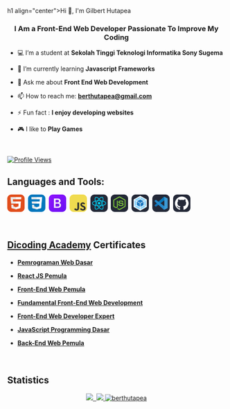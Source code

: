h1 align="center">Hi 👋, I'm Gilbert Hutapea</h1>
<h3 align="center">I Am a Front-End Web Developer Passionate To Improve My Coding</h3>

- 💻 I’m a student at **Sekolah Tinggi Teknologi Informatika Sony Sugema**

- 🌱 I’m currently learning **Javascript Frameworks**

- 💬 Ask me about **Front End Web Development**

- 📫 How to reach me: **berthutapea@gmail.com**

- ⚡ Fun fact : **I enjoy developing websites**

- 🎮 I like to **Play Games**
<br><br><br>
<a href="https://github.com/berthutapea/">
   <img alt="Profile Views" src="https://komarev.com/ghpvc/?username=berthutapea&style=flat-square&label=Profile+Views&color=0891b2" />
</a>

<br>
<h2 align="left">Languages and Tools:</h2>
<p align="left"> 
<img src="assets/icons/HTML.svg" alt="HTML" width="40" height="40"/>&nbsp;
<img src="assets/icons/CSS.svg" alt="CSS" width="40" height="40"/>&nbsp;
<img src="assets/icons/Bootstrap.svg" alt="Bootstrap" width="40" height="40"/>&nbsp;
<img src="assets/icons/JavaScript.svg" alt="Javascript" width="40" height="40"/>&nbsp;
<img src="assets/icons/React-Dark.svg" alt="React" width="40" height="40"/>&nbsp;
<img src="assets/icons/NodeJS-Dark.svg" alt="Node JS" width="40" height="40"/>&nbsp;
<img src="assets/icons/Webpack-Dark.svg" alt="Webpack" width="40" height="40"/>&nbsp;
<img src="assets/icons/VSCode-Dark.svg" alt="VS Code" width="40" height="40"/>&nbsp;
<img src="assets/icons/Github-Dark.svg" alt="Github" width="40" height="40"/>&nbsp;
</p>

<br>
<h2 align="left"><a href="https://www.dicoding.com/">Dicoding Academy</a> Certificates</h2>

<h4>
   
- <a href="https://www.dicoding.com/certificates/81P2GJWR8POY">Pemrograman Web Dasar</a>

- <a href="https://www.dicoding.com/certificates/NVP79JOMOZR0">React JS Pemula</a>
   
- <a href="https://www.dicoding.com/certificates/EYX42N3YWZDL">Front-End Web Pemula</a>

- <a href="https://www.dicoding.com/certificates/07Z6RN30JPQR">Fundamental Front-End Web Development</a>

- <a href="https://www.dicoding.com/certificates/2VX3Y2KMVPYQ">Front-End Web Developer Expert</a>

- <a href="https://www.dicoding.com/certificates/07Z6G52EJXQR">JavaScript Programming Dasar</a>

- <a href="https://www.dicoding.com/certificates/MEPJKK80WX3V">Back-End Web Pemula</a>
</h4>

<br>
<h2 align="left">Statistics</h2>
<p align="middle">
<a href="https://github.com/berthutapea">
  <img height="160em" src="https://github-readme-stats-eight-theta.vercel.app/api?username=berthutapea&show_icons=true&theme=radical&include_all_commits=true&count_private=true"/>&nbsp;
  <img height="160em" src="https://github-readme-stats-eight-theta.vercel.app/api/top-langs/?username=berthutapea&layout=compact&langs_count=8&theme=radical"/>
  <img height="160em" src="https://github-readme-streak-stats.herokuapp.com/?user=berthutapea&theme=radical" alt="berthutapea" />
</a>
</p>
